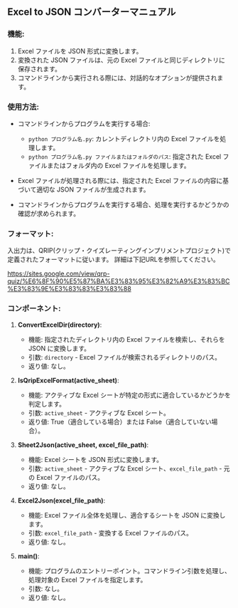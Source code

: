 ## Excel to JSON コンバーターマニュアル

### 機能:
1. Excel ファイルを JSON 形式に変換します。
2. 変換された JSON ファイルは、元の Excel ファイルと同じディレクトリに保存されます。
3. コマンドラインから実行される際には、対話的なオプションが提供されます。

### 使用方法:

- コマンドラインからプログラムを実行する場合:
  - `python プログラム名.py`: カレントディレクトリ内の Excel ファイルを処理します。
  - `python プログラム名.py ファイルまたはフォルダのパス`: 指定された Excel ファイルまたはフォルダ内の Excel ファイルを処理します。

- Excel ファイルが処理される際には、指定された Excel ファイルの内容に基づいて適切な JSON ファイルが生成されます。

- コマンドラインからプログラムを実行する場合、処理を実行するかどうかの確認が求められます。

### フォーマット:

入出力は、QRIP(クリップ・クイズレーティングインプリメントプロジェクト)で定義されたフォーマットに従います。
詳細は下記URLを参照してください。

https://sites.google.com/view/qrp-quiz/%E6%8F%90%E5%87%BA%E3%83%95%E3%82%A9%E3%83%BC%E3%83%9E%E3%83%83%E3%83%88

### コンポーネント:

1. **ConvertExcelDir(directory)**:
   - 機能: 指定されたディレクトリ内の Excel ファイルを検索し、それらを JSON に変換します。
   - 引数: `directory` - Excel ファイルが検索されるディレクトリのパス。
   - 返り値: なし。

2. **IsQripExcelFormat(active_sheet)**:
   - 機能: アクティブな Excel シートが特定の形式に適合しているかどうかを判定します。
   - 引数: `active_sheet` - アクティブな Excel シート。
   - 返り値: True（適合している場合）または False（適合していない場合）。

3. **Sheet2Json(active_sheet, excel_file_path)**:
   - 機能: Excel シートを JSON 形式に変換します。
   - 引数: `active_sheet` - アクティブな Excel シート、`excel_file_path` - 元の Excel ファイルのパス。
   - 返り値: なし。

4. **Excel2Json(excel_file_path)**:
   - 機能: Excel ファイル全体を処理し、適合するシートを JSON に変換します。
   - 引数: `excel_file_path` - 変換する Excel ファイルのパス。
   - 返り値: なし。

5. **main()**:
   - 機能: プログラムのエントリーポイント。コマンドライン引数を処理し、処理対象の Excel ファイルを指定します。
   - 引数: なし。
   - 返り値: なし。
